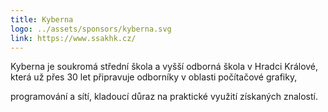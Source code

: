 ```yaml
---
title: Kyberna
logo: ../assets/sponsors/kyberna.svg
link: https://www.ssakhk.cz/
---
```

Kyberna je soukromá střední škola a vyšší odborná škola v Hradci Králové, která už přes 30 let připravuje odborníky v oblasti počítačové grafiky, 

programování a sítí, kladoucí důraz na praktické využití získaných znalostí.
